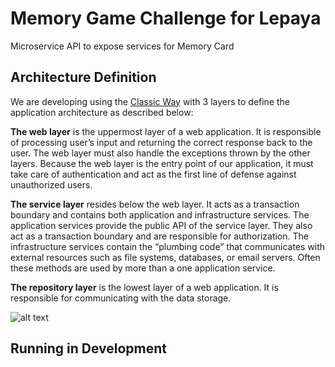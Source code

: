 
# Memory Game Challenge for Lepaya 

Microservice API to expose services for Memory Card

## Architecture Definition

We are developing using the [Classic Way](https://www.petrikainulainen.net/software-development/design/understanding-spring-web-application-architecture-the-classic-way/) with 3 layers to define the application architecture as described below:

**The web layer** is the uppermost layer of a web application. It is responsible of processing user’s input and returning the correct response back to the user. The web layer must also handle the exceptions thrown by the other layers. Because the web layer is the entry point of our application, it must take care of authentication and act as the first line of defense against unauthorized users.

**The service layer** resides below the web layer. It acts as a transaction boundary and contains both application and infrastructure services. The application services provide the public API of the service layer. They also act as a transaction boundary and are responsible for authorization. The infrastructure services contain the “plumbing code” that communicates with external resources such as file systems, databases, or email servers. Often these methods are used by more than a one application service.

**The repository layer** is the lowest layer of a web application. It is responsible for communicating with the data storage.

![alt text](http://www.petrikainulainen.net/wp-content/uploads/spring-web-app-architecture.png)

## Running in Development
